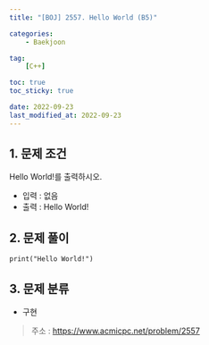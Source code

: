 ```yaml
---
title: "[BOJ] 2557. Hello World (B5)"

categories:
    - Baekjoon

tag:
    [C++]

toc: true
toc_sticky: true

date: 2022-09-23
last_modified_at: 2022-09-23
---
```

## 1. 문제 조건
Hello World!를 출력하시오.
- 입력 : 없음
- 출력 : Hello World!

## 2. 문제 풀이

```
print("Hello World!")
```

## 3. 문제 분류
- 구현

> 주소 : <a href="https://www.acmicpc.net/problem/2557">https://www.acmicpc.net/problem/2557</a>